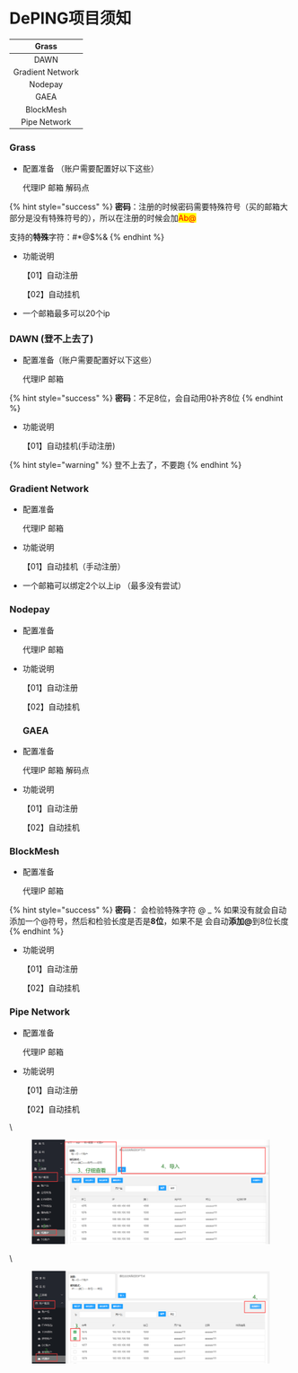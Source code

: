 # DePING项目须知



|       Grass      |
| :--------------: |
|       DAWN       |
| Gradient Network |
|      Nodepay     |
|       GAEA       |
|     BlockMesh    |
|   Pipe Network   |

### Grass

*   配置准备 （账户需要配置好以下这些）

    代理IP 邮箱 解码点

{% hint style="success" %}
**密码**：注册的时候密码需要特殊符号（买的邮箱大部分是没有特殊符号的），所以在注册的时候会加<mark style="color:red;">Ab@</mark>

支持的**特殊**字符：#\*@$%&
{% endhint %}

*   功能说明

    【01】自动注册

    【02】自动挂机
* 一个邮箱最多可以20个ip

### DAWN (登不上去了)

*   配置准备（账户需要配置好以下这些）

    代理IP 邮箱

{% hint style="success" %}
**密码**：不足8位，会自动用0补齐8位
{% endhint %}

*   功能说明

    【01】自动挂机(手动注册)

{% hint style="warning" %}
登不上去了，不要跑
{% endhint %}

### Gradient Network

*   配置准备

    代理IP 邮箱
*   功能说明

    【01】自动挂机（手动注册）
* 一个邮箱可以绑定2个以上ip （最多没有尝试）

### Nodepay

*   配置准备

    代理IP 邮箱
*   功能说明

    【01】自动注册

    【02】自动挂机

    ### GAEA
*   配置准备

    代理IP 邮箱 解码点
*   功能说明

    【01】自动注册

    【02】自动挂机

### BlockMesh

*   配置准备

    代理IP 邮箱

{% hint style="success" %}
**密码**： 会检验特殊字符 @ \_ % 如果没有就会自动添加一个@符号，然后和检验长度是否是**8位**，如果不是 会自动**添加@**&#x5230;8位长度
{% endhint %}

*   功能说明

    【01】自动注册

    【02】自动挂机

### Pipe Network

*   配置准备

    代理IP 邮箱
*   功能说明

    【01】自动注册

    【02】自动挂机







\


<figure><img src="../../.gitbook/assets/image.png" alt=""><figcaption></figcaption></figure>

\


<figure><img src="../../.gitbook/assets/image (1).png" alt=""><figcaption></figcaption></figure>
